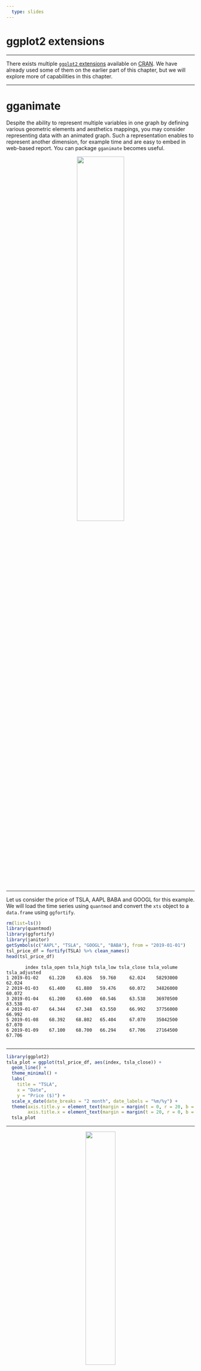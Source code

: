 ```yaml
---
  type: slides
---
```


# ggplot2 extensions

---

There exists multiple [`ggplot2` extensions](https://exts.ggplot2.tidyverse.org/) available on [CRAN](https://cran.r-project.org/). We have already used some of them on the earlier part of this chapter, but we will explore more of capabilities in this chapter.

---

# gganimate

Despite the ability to represent multiple variables in one graph by defining various geometric elements and aesthetics mappings, you may consider representing data with an animated graph. Such a representation enables to represent another dimension, for example time and are easy to embed in web-based report. You can package `gganimate` becomes useful.

<div style="text-align:center"><img src="hexgganimate.png" alt=" " width="50%"></div>

---

Let us consider the price of TSLA, AAPL BABA and GOOGL for this example. We will load the time series using `quantmod` and convert the `xts` object to a `data.frame` using `ggfortify`. 


```R
rm(list=ls())
library(quantmod)
library(ggfortify)
library(janitor)
getSymbols(c("AAPL", "TSLA", "GOOGL", "BABA"), from = "2019-01-01")
tsl_price_df = fortify(TSLA) %>% clean_names()
head(tsl_price_df)
```


```out
       index tsla_open tsla_high tsla_low tsla_close tsla_volume tsla_adjusted
1 2019-01-02    61.220    63.026   59.760     62.024    58293000        62.024
2 2019-01-03    61.400    61.880   59.476     60.072    34826000        60.072
3 2019-01-04    61.200    63.600   60.546     63.538    36970500        63.538
4 2019-01-07    64.344    67.348   63.550     66.992    37756000        66.992
5 2019-01-08    68.392    68.802   65.404     67.070    35042500        67.070
6 2019-01-09    67.100    68.700   66.294     67.706    27164500        67.706


```

---



```R
library(ggplot2)
tsla_plot = ggplot(tsl_price_df, aes(index, tsla_close)) +
  geom_line() +
  theme_minimal() +
  labs(
    title = "TSLA",
    x = "Date", 
    y = "Price ($)") + 
  scale_x_date(date_breaks = "2 month", date_labels = "%m/%y") +
  theme(axis.title.y = element_text(margin = margin(t = 0, r = 20, b = 0, l = 0)),
        axis.title.x = element_text(margin = margin(t = 20, r = 0, b = 0, l = 0))) 
  tsla_plot
```
        
---
     
<div style="text-align:center"><img src="tsla1.png" alt=" " width="40%"></div>

---

A gif is just a rendered collection of images. Therefore, you can easily create an animated gif of this plot by specifying the variable that could change with each images. Note that `gganimate` relies on some dependencies that may need to be installed outside of an R environment depending on the OS.

```R
library(gifski)
library(gganimate)
(tsla_price_anim = tsla_plot + geom_point() + transition_reveal(index))
```

Display with and 

```R
animate(tsla_plot, duration = 5, fps = 20, width = 200, height = 200, 
        renderer = gifski_renderer())

```

and save with
```R
anim_save("tsla.gif", animation = tsla_price_anim)
```

---

<div style="text-align:center"><img src="tsla.gif" alt=" " width="35%"></div>


---

Let's now try to represent all three stocks price in a single plot an animate the resulting graph.


```R
library(dplyr)
library(tidyr)
aapl_price_df = fortify(AAPL) %>% clean_names()
googl_price_df = fortify(GOOGL) %>% clean_names()
baba_price_df = fortify(BABA) %>% clean_names()
df_1 = dplyr::left_join(tsl_price_df, aapl_price_df, by = "index")
df_2 = dplyr::left_join(googl_price_df, df_1, by = "index")
df_stocks = dplyr::left_join(df_2, baba_price_df, by = "index")
df_stocks = df_stocks %>% select(index, aapl_close, googl_close, baba_close, tsla_close)
colnames(df_stocks) = c("index", "AAPL", "GOOGL", "BABA", "TSLA")
head(df_stocks)
```

```out
       index    AAPL   GOOGL   BABA   TSLA
1 2019-01-02 39.4800 1054.68 136.70 62.024
2 2019-01-03 35.5475 1025.47 130.60 60.072
3 2019-01-04 37.0650 1078.07 139.75 63.538
4 2019-01-07 36.9825 1075.92 143.10 66.992
5 2019-01-08 37.6875 1085.37 146.79 67.070
6 2019-01-09 38.3275 1081.65 151.92 67.706
```

---

```R
df_stocks_long = tidyr::pivot_longer(df_stocks, col = !index)
head(df_stocks_long)
```

```out
  index      name   value
  <date>     <chr>  <dbl>
1 2019-01-02 AAPL    39.5
2 2019-01-02 GOOGL 1055. 
3 2019-01-02 BABA   137. 
4 2019-01-02 TSLA    62.0
5 2019-01-03 AAPL    35.5
6 2019-01-03 GOOGL 1025. 
```

---

Let's plot the stock's prices

```R
library(ggplot2)
stocks_plot = ggplot(df_stocks_long, aes(x = index, y = value, color = name, group = name)) + 
  geom_line() +
  theme_minimal() +
  geom_text(data = filter(df_stocks_long, index == max(df_stocks_long$index)),
            aes(label = name),
            hjust = 0, nudge_x = 0.1) +
  coord_cartesian(clip = 'off') +
  scale_x_date(date_breaks = "4 month", date_labels = "%m/%y") +
  theme(legend.position = 'none',
        plot.margin = margin(0.1, 2.6, 0.1, 0.1, "cm"))  +
  labs(
    title = "Stock prices",
    x = "Date", 
    y = "Price ($)") + 
  theme(axis.title.y = element_text(margin = margin(t = 0, r = 30, b = 0, l = 0), size = 15),
        axis.title.x = element_text(margin = margin(t = 40, r = 0, b = 0, l = 0), size = 15)
  )
stocks_plot
``` 

---


<div style="text-align:center"><img src="stock1.png" alt=" " width="40%"></div>



---

To animate the previous plot, we must slighlty change the code of the figure

```R
library(ggplot2)
stocks_plot_2 = ggplot(df_stocks_long, aes(x = index, y = value, color = name, group = name)) + 
  geom_line() +
  theme_minimal() +
  geom_text(data = df_stocks_long,
            aes(label = name),
            hjust = 0, nudge_x = 0.1) +
  coord_cartesian(clip = 'off') +
  scale_x_date(date_breaks = "4 month", date_labels = "%m/%y") +
  theme(legend.position = 'none',
        plot.margin = margin(0.1, 2.6, 0.1, 0.1, "cm"))  +
  labs(
    title = "Stock prices",
    x = "Date", 
    y = "Price ($)") + 
  theme(axis.title.y = element_text(margin = margin(t = 0, r = 30, b = 0, l = 0), size = 15),
        axis.title.x = element_text(margin = margin(t = 40, r = 0, b = 0, l = 0), size = 15)
  )

```

---

We can then create, display and save the animation similarly as before with:

```R
(stocks_plot_anim = stocks_plot_2 + geom_point() + transition_reveal(index))
animate(stocks_plot, duration = 5, fps = 20, width = 200, height = 200, 
        renderer = gifski_renderer())
anim_save("stocks.gif", animation = stocks_plot_anim)
```

---


<div style="text-align:center"><img src="stocks.gif" alt=" " width="35%"></div>


---

We now resale the four time series by their first value, so we can compare their percent change since the first January 2019.

```R
df_stocks$AAPL = df_stocks$AAPL / df_stocks[1, "AAPL"]
df_stocks$GOOGL = df_stocks$GOOGL / df_stocks[1, "GOOGL"]
df_stocks$BABA = df_stocks$BABA / df_stocks[1, "BABA"]
df_stocks$TSLA = df_stocks$TSLA / df_stocks[1, "TSLA"]
df_stocks_long2 = tidyr::pivot_longer(df_stocks, col = !index)
head(df_stocks_long2)
```

```out
  index      name  value
  <date>     <chr> <dbl>
1 2019-01-02 AAPL  1    
2 2019-01-02 GOOGL 1    
3 2019-01-02 BABA  1    
4 2019-01-02 TSLA  1    
5 2019-01-03 AAPL  0.900
6 2019-01-03 GOOGL 0.972

```

---

```R
library(ggplot2)
stocks_plot_3 = ggplot(df_stocks_long2, aes(x = index, y = value, color = name, group = name)) + 
  geom_line() +
  theme_minimal() +
  geom_text(data = filter(df_stocks_long2, index == max(df_stocks_long2$index)),
            aes(label = name),
            hjust = 0, nudge_x = 0.1) +
  coord_cartesian(clip = 'off') +
  scale_x_date(date_breaks = "4 month", date_labels = "%m/%y") +
  theme(legend.position = 'none',
        plot.margin = margin(0.1, 2.6, 0.1, 0.1, "cm"))  +
  labs(
    title = "Stock prices",
    x = "Date", 
    y = "Percent change in price since 01/01/2019 (%)") + 
  theme(axis.title.y = element_text(margin = margin(t = 0, r = 30, b = 0, l = 0), size = 15),
        axis.title.x = element_text(margin = margin(t = 40, r = 0, b = 0, l = 0), size = 15)
  )

stocks_plot_3
```

---


<div style="text-align:center"><img src="stocks2.png" alt=" " width="40%"></div>


---

We similarly slightly change the code for the animation

```R

stocks_plot_4 = ggplot(df_stocks_long2, aes(x = index, y = value, color = name, group = name)) + 
  geom_line() +
  theme_minimal() +
  geom_text(data = df_stocks_long2,
            aes(label = name),
            hjust = 0, nudge_x = 0.1) +
  coord_cartesian(clip = 'off') +
  scale_x_date(date_breaks = "4 month", date_labels = "%m/%y") +
  theme(legend.position = 'none',
        plot.margin = margin(0.1, 2.6, 0.1, 0.1, "cm"))  +
  labs(
    title = "Stock prices",
    x = "Date", 
    y = "Percent change in price since 01/01/2019 (%)") + 
  theme(axis.title.y = element_text(margin = margin(t = 0, r = 30, b = 0, l = 0), size = 15),
        axis.title.x = element_text(margin = margin(t = 40, r = 0, b = 0, l = 0), size = 15)
  )
```

---

You can then create and save the animation with

```R
(stocks_plot_anim2 = stocks_plot_4 + geom_point() + transition_reveal(index))
anim_save("stocks3.gif", animation = stocks_plot_anim2)

```

---

<div style="text-align:center"><img src="stocks3.gif" alt=" " width="35%"></div>



---


Let us consider the `gapminder` dataset available in the package `dslabs` and already discussed in chapter 4. You can find a detailed description of the dataset [here](https://stat.ethz.ch/R-manual/R-devel/library/datasets/html/iris.html).


```R
library(dslabs)
data(gapminder)
head(gapminder)
``` 



```out
              country year infant_mortality life_expectancy fertility population          gdp continent          region
1             Albania 1960           115.40           62.87      6.19    1636054           NA    Europe Southern Europe
2             Algeria 1960           148.20           47.50      7.65   11124892  13828152297    Africa Northern Africa
3              Angola 1960           208.00           35.98      7.32    5270844           NA    Africa   Middle Africa
4 Antigua and Barbuda 1960               NA           62.97      4.43      54681           NA  Americas       Caribbean
5           Argentina 1960            59.87           65.39      3.11   20619075 108322326649  Americas   South America
6             Armenia 1960               NA           66.86      4.55    1867396           NA      Asia    Western Asia
``` 

